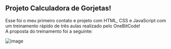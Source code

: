 ## Projeto Calculadora de Gorjetas!
Esse foi o meu primeiro contato e projeto com HTML, CSS e JavaScript com um treinamento rápido  de três aulas realizado pelo OneBitCode!
<br> A proposta do treinamento foi a seguinte: 

![image](https://user-images.githubusercontent.com/99101988/201254531-3cc8f021-c48f-4291-b007-2d285d21cb36.png)


